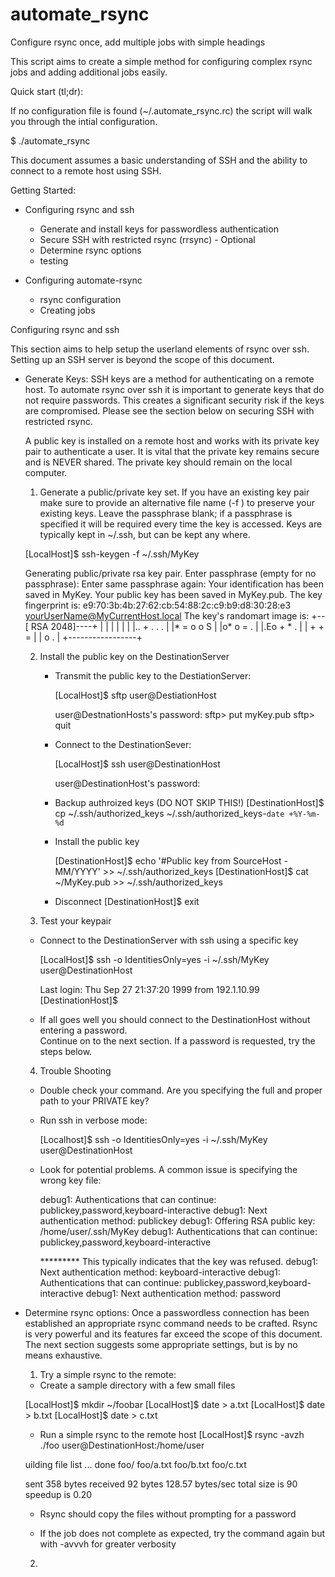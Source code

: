 # automate_rsync
Configure rsync once, add multiple jobs with simple headings

This script aims to create a simple method for configuring complex rsync jobs and
adding additional jobs easily.

Quick start (tl;dr):

  If no configuration file is found (~/.automate_rsync.rc) the script will walk you
  through the intial configuration.

  $ ./automate_rsync

This document assumes a basic understanding of SSH and the ability to connect to 
a remote host using SSH.

Getting Started:
  * Configuring rsync and ssh
    - Generate and install keys for passwordless authentication
    - Secure SSH with restricted rsync (rrsync) - Optional
    - Determine rsync options
    - testing

  * Configuring automate-rsync
    - rsync configuration
    - Creating jobs


Configuring rsync and ssh

  This section aims to help setup the userland elements of rsync over ssh. Setting up
  an SSH server is beyond the scope of this document.

  - Generate Keys:
    SSH keys are a method for authenticating on a remote host. To automate rsync over 
    ssh it is important to generate keys that do not require passwords. This creates
    a significant security risk if the keys are compromised. Please see the section
    below on securing SSH with restricted rsync.

    A public key is installed on a remote host and works with its private key pair
    to authenticate a user.  It is vital that the private key remains secure and is
    NEVER shared. The private key should remain on the local computer.


    1) Generate a public/private key set.  If you have an existing key pair make sure 
       to provide an alternative file name (-f <keyname>) to preserve your existing keys.
       Leave the passphrase blank; if a passphrase is specified it will be required 
       every time the key is accessed. Keys are typically kept in ~/.ssh, but can be
       kept any where.

      [LocalHost]$ ssh-keygen -f ~/.ssh/MyKey

      Generating public/private rsa key pair.
      Enter passphrase (empty for no passphrase):
      Enter same passphrase again:
      Your identification has been saved in MyKey.
      Your public key has been saved in MyKey.pub.
      The key fingerprint is:
      e9:70:3b:4b:27:62:cb:54:88:2c:c9:b9:d8:30:28:e3 yourUserName@MyCurrentHost.local
      The key's randomart image is:
      +--[ RSA 2048]----+
      |                 |
      |                 |
      |                 |
      |.. + . . .       |
      |* = o o S        |
      |o* o   = .       |
      |.Eo   + * .      |
      |     + + =       |
      |      o .        |
      +-----------------+

     2) Install the public key on the DestinationServer
        * Transmit the public key to the DestiationServer:
      
          [LocalHost]$ sftp user@DestiationHost

          user@DestnationHosts's password:
          sftp> put myKey.pub
          sftp> quit

        * Connect to the DestinationSever:

          [LocalHost]$ ssh user@DestinationHost
          
          user@DestinationHost's password:
    
        * Backup authroized keys (DO NOT SKIP THIS!)
          [DestinationHost]$ cp ~/.ssh/authorized_keys ~/.ssh/authorized_keys-`date +%Y-%m-%d`

        * Install the public key

          [DestinationHost]$ echo '#Public key from SourceHost - MM/YYYY' >> ~/.ssh/authorized_keys
          [DestinationHost]$ cat ~/MyKey.pub >> ~/.ssh/authorized_keys

        * Disconnect
          [DestinationHost]$ exit

    3) Test your keypair
      * Connect to the DestinationServer with ssh using a specific key

        [LocalHost]$ ssh -o IdentitiesOnly=yes -i ~/.ssh/MyKey user@DestinationHost

        Last login: Thu Sep 27 21:37:20 1999 from 192.1.10.99
        [DestinationHost]$

      * If all goes well you should connect to the DestinationHost without 
        entering a password.  
        Continue on to the next section.
        If a password is requested, try the steps below.

    4) Trouble Shooting
      * Double check your command. Are you specifying the full and proper path to 
        your PRIVATE key?

      * Run ssh in verbose mode:

        [Localhost]$ ssh -o IdentitiesOnly=yes -i ~/.ssh/MyKey user@DestinationHost

      * Look for potential problems. A common issue is specifying the wrong key file:
        
        debug1: Authentications that can continue: publickey,password,keyboard-interactive
        debug1: Next authentication method: publickey
        debug1: Offering RSA public key: /home/user/.ssh/MyKey
        debug1: Authentications that can continue: publickey,password,keyboard-interactive

        ********* This typically indicates that the key was refused.
        debug1: Next authentication method: keyboard-interactive
        debug1: Authentications that can continue: publickey,password,keyboard-interactive
        debug1: Next authentication method: password


  - Determine rsync options:
    Once a passwordless connection has been established an appropriate rsync 
    command needs to be crafted. Rsync is very powerful and its features far 
    exceed the scope of this document. The next section suggests some appropriate 
    settings, but is by no means exhaustive.

    1) Try a simple rsync to the remote:
      * Create a sample directory with a few small files

      [LocalHost]$ mkdir ~/foobar
      [LocalHost]$ date > a.txt
      [LocalHost]$ date > b.txt
      [LocalHost]$ date > c.txt

     * Run a simple rsync to the remote host 
      [LocalHost]$ rsync -avzh ./foo user@DestinationHost:/home/user

      uilding file list ... done
      foo/
      foo/a.txt
      foo/b.txt
      foo/c.txt

      sent 358 bytes  received 92 bytes  128.57 bytes/sec
      total size is 90  speedup is 0.20

    * Rsync should copy the files without prompting for a password

    * If the job does not complete as expected, try the command again but with
      -avvvh for greater verbosity

    2) 
